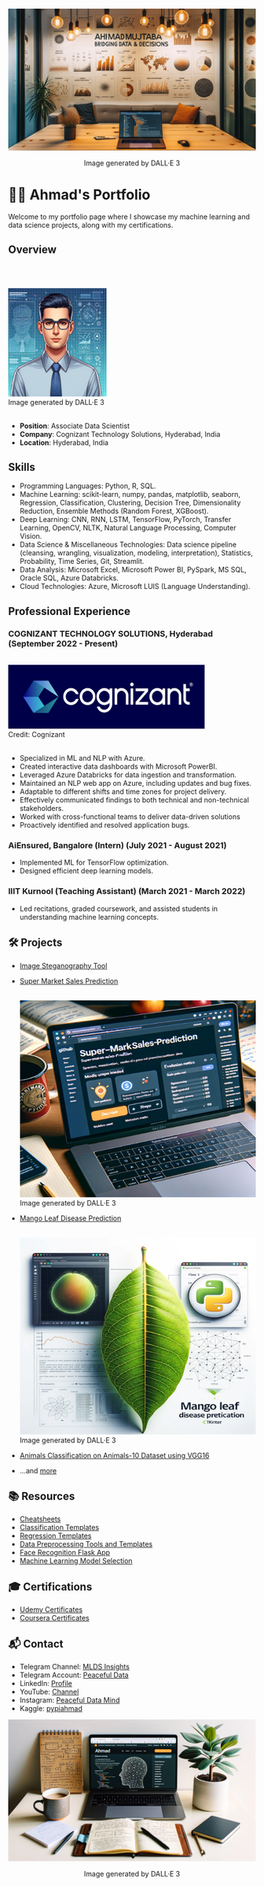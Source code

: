 ![Cover Image](images/Cover.png)
<p align="center">Image generated by DALL·E 3</p>

# 👨‍💼 Ahmad's Portfolio

Welcome to my portfolio page where I showcase my machine learning and data science projects, along with my certifications.

## Overview

<br><br>
<div>
  <img src="images/Profile.png" alt="Profile Picture" width="200" height="220"/>
</div>
Image generated by DALL·E 3
<br><br>

- **Position**: Associate Data Scientist
- **Company**: Cognizant Technology Solutions, Hyderabad, India
- **Location**: Hyderabad, India

## Skills

- Programming Languages: Python, R, SQL.
- Machine Learning: scikit-learn, numpy, pandas, matplotlib, seaborn, Regression, Classification, Clustering, Decision Tree, Dimensionality Reduction, Ensemble Methods (Random Forest, XGBoost).
- Deep Learning: CNN, RNN, LSTM, TensorFlow, PyTorch, Transfer Learning, OpenCV, NLTK, Natural Language Processing, Computer Vision.
- Data Science & Miscellaneous Technologies: Data science pipeline (cleansing, wrangling, visualization, modeling, interpretation), Statistics, Probability, Time Series, Git, Streamlit.
- Data Analysis: Microsoft Excel, Microsoft Power BI, PySpark, MS SQL, Oracle SQL, Azure Databricks.
- Cloud Technologies: Azure, Microsoft LUIS (Language Understanding).

## Professional Experience

### COGNIZANT TECHNOLOGY SOLUTIONS, Hyderabad  (September 2022 - Present)
<br>
<div>
  <img src="images/Cognizant.jpg" alt="Cognizant Logo" width="400" height="130"/>
</div>
Credit: Cognizant
<br><br>

- Specialized in ML and NLP with Azure.
- Created interactive data dashboards with Microsoft PowerBI.
- Leveraged Azure Databricks for data ingestion and transformation.
- Maintained an NLP web app on Azure, including updates and bug fixes.
- Adaptable to different shifts and time zones for project delivery.
- Effectively communicated findings to both technical and non-technical stakeholders.
- Worked with cross-functional teams to deliver data-driven solutions
- Proactively identified and resolved application bugs.

### AiEnsured, Bangalore (Intern) (July 2021 - August 2021)
- Implemented ML for TensorFlow optimization.
- Designed efficient deep learning models.

### IIIT Kurnool (Teaching Assistant) (March 2021 - March 2022)
- Led recitations, graded coursework, and assisted students in understanding machine learning concepts.

## 🛠️ Projects

- [Image Steganography Tool](https://github.com/pypi-ahmad/Image-Steganography-Tool)
  
- [Super Market Sales Prediction](https://github.com/pypi-ahmad/Super-Market-Sales-Prediction)
  <br><br>
  <div>
    <img src="images/Supermarket.png" alt="Supermarket Thumbnail" width="500" height="400"/>
  </div>
  Image generated by DALL·E 3

- [Mango Leaf Disease Prediction](https://github.com/pypi-ahmad/Mango-Leaf-Disease-Prediction)
  <br><br>
  <div>
    <img src="images/Mango.png" alt="Mango Thumbnail" width="500" height="400"/>
  </div>
  Image generated by DALL·E 3
  
- [Animals Classification on Animals-10 Dataset using VGG16](https://github.com/pypi-ahmad/Animals-Classification-on-Animals-10-Dataset-using-VGG16)

- ...and [more](https://github.com/pypi-ahmad?tab=repositories)

## 📚 Resources

- [Cheatsheets](https://github.com/pypi-ahmad/Cheatsheets)
- [Classification Templates](https://github.com/pypi-ahmad/Classification-Templates)
- [Regression Templates](https://github.com/pypi-ahmad/Regression-Templates)
- [Data Preprocessing Tools and Templates](https://github.com/pypi-ahmad/Data-Preprocessing-Tools-and-Templates)
- [Face Recognition Flask App](https://github.com/pypi-ahmad/FaceRecognition_Flask)
- [Machine Learning Model Selection](https://github.com/pypi-ahmad/Machine-Learning-Model-Selection)

## 🎓 Certifications

- [Udemy Certificates](https://github.com/pypi-ahmad/Udemy-Certificates)
- [Coursera Certificates](https://github.com/pypi-ahmad/Coursera-Certificates)

## 📬 Contact

- Telegram Channel: [MLDS Insights](https://t.me/MLDSInsights)
- Telegram Account: [Peaceful Data](https://t.me/peacefuldata)
- LinkedIn: [Profile](https://www.linkedin.com/in/ahmad-iiitk/)
- YouTube: [Channel](https://www.youtube.com/channel/UC38wvN6ZalnJAKjel48i18w)
- Instagram: [Peaceful Data Mind](https://www.instagram.com/peacefuldatamind/)
- Kaggle: [pypiahmad](https://www.kaggle.com/pypiahmad)

![Image 1](images/1.png)
<p align="center">Image generated by DALL·E 3</p>
